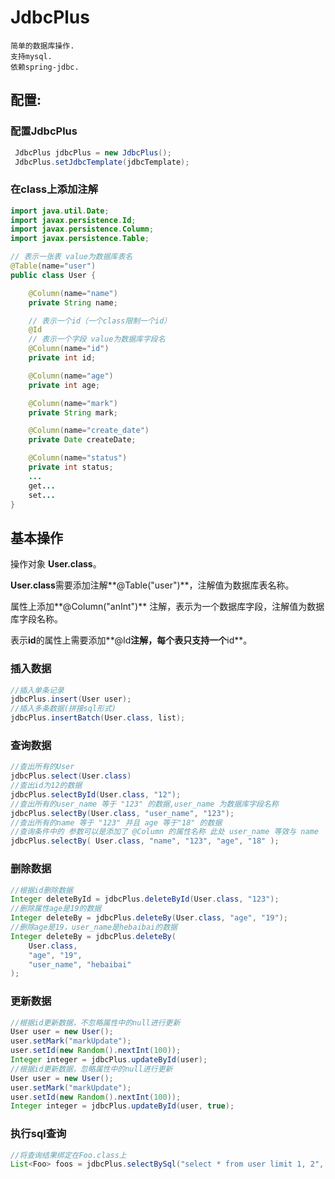 # JdbcPlus

```$xslt
简单的数据库操作.
支持mysql.
依赖spring-jdbc.
```
## 配置:

### 配置JdbcPlus

```java
 JdbcPlus jdbcPlus = new JdbcPlus();
 JdbcPlus.setJdbcTemplate(jdbcTemplate);
```

### 在class上添加注解

```java
import java.util.Date;
import javax.persistence.Id;
import javax.persistence.Column;
import javax.persistence.Table;

// 表示一张表 value为数据库表名
@Table(name="user")
public class User {

    @Column(name="name")
    private String name;

    // 表示一个id（一个class限制一个id）
    @Id 
    // 表示一个字段 value为数据库字段名
    @Column(name="id") 
    private int id;

    @Column(name="age")
    private int age;

    @Column(name="mark")
    private String mark;

    @Column(name="create_date")
    private Date createDate;

    @Column(name="status")
    private int status;
    ...
    get...
    set...
}

```

## 基本操作

操作对象 **User.class**。

**User.class**需要添加注解**@Table("user")**，注解值为数据库表名称。

属性上添加**@Column("anInt")** 注解，表示为一个数据库字段，注解值为数据库字段名称。

表示**id**的属性上需要添加**@Id**注解，每个表只支持一个**id**。

### 插入数据

```java
//插入单条记录
jdbcPlus.insert(User user);
//插入多条数据(拼接sql形式)
jdbcPlus.insertBatch(User.class, list);
```

### 查询数据

```java
//查出所有的User
jdbcPlus.select(User.class)
//查出id为12的数据
jdbcPlus.selectById(User.class, "12");
//查出所有的user_name 等于 "123" 的数据,user_name 为数据库字段名称
jdbcPlus.selectBy(User.class, "user_name", "123");
//查出所有的name 等于 "123" 并且 age 等于"18" 的数据
//查询条件中的 参数可以是添加了 @Column 的属性名称 此处 user_name 等效与 name
jdbcPlus.selectBy( User.class, "name", "123", "age", "18" );
```

### 删除数据

```java
//根据id删除数据
Integer deleteById = jdbcPlus.deleteById(User.class, "123");
//删除属性age是19的数据
Integer deleteBy = jdbcPlus.deleteBy(User.class, "age", "19");
//删除age是19，user_name是hebaibai的数据
Integer deleteBy = jdbcPlus.deleteBy(
    User.class,
    "age", "19",
    "user_name", "hebaibai"
);
```

### 更新数据

```java
//根据id更新数据，不忽略属性中的null进行更新
User user = new User();
user.setMark("markUpdate");
user.setId(new Random().nextInt(100));
Integer integer = jdbcPlus.updateById(user);
//根据id更新数据，忽略属性中的null进行更新
User user = new User();
user.setMark("markUpdate");
user.setId(new Random().nextInt(100));
Integer integer = jdbcPlus.updateById(user, true);
```



### 执行sql查询

```java
//将查询结果绑定在Foo.class上
List<Foo> foos = jdbcPlus.selectBySql("select * from user limit 1, 2", Foo.class);
```





